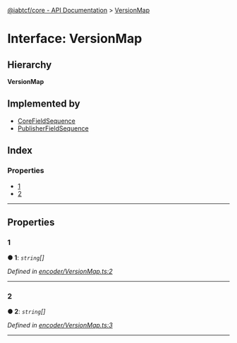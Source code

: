 [@iabtcf/core - API Documentation](../README.md) > [VersionMap](../interfaces/versionmap.md)

# Interface: VersionMap

## Hierarchy

**VersionMap**

## Implemented by

* [CoreFieldSequence](../classes/corefieldsequence.md)
* [PublisherFieldSequence](../classes/publisherfieldsequence.md)

## Index

### Properties

* [1](versionmap.md#1)
* [2](versionmap.md#2)

---

## Properties

<a id="1"></a>

###  1

**● 1**: *`string`[]*

*Defined in [encoder/VersionMap.ts:2](https://github.com/chrispaterson/iabtcf-es/blob/0ed9ac2/modules/core/src/encoder/VersionMap.ts#L2)*

___
<a id="2"></a>

###  2

**● 2**: *`string`[]*

*Defined in [encoder/VersionMap.ts:3](https://github.com/chrispaterson/iabtcf-es/blob/0ed9ac2/modules/core/src/encoder/VersionMap.ts#L3)*

___

